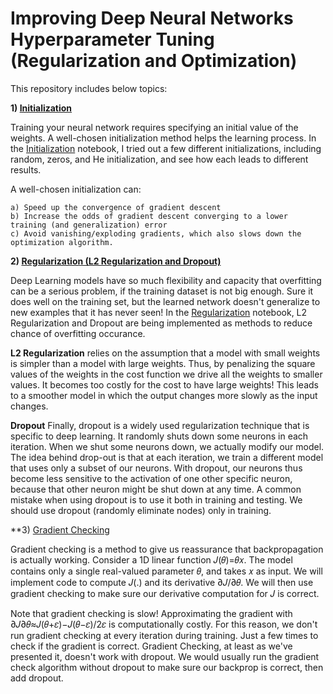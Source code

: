 # Improving Deep Neural Networks Hyperparameter Tuning (Regularization and Optimization)

This repository includes below topics:

**1) [Initialization](https://github.com/Zahra-Bakhtiari/Improving-Deep-Neural-Networks-Hyperparameter-Tuning-Regularization-and-Optimization/blob/main/Initialization.ipynb)**

Training your neural network requires specifying an initial value of the weights. A well-chosen initialization method helps the learning process.
In the [Initialization](https://github.com/Zahra-Bakhtiari/Improving-Deep-Neural-Networks-Hyperparameter-Tuning-Regularization-and-Optimization/blob/main/Initialization.ipynb) notebook, I tried out a few different initializations, including random, zeros, and He initialization, and see how each leads to different results.

A well-chosen initialization can:

    a) Speed up the convergence of gradient descent
    b) Increase the odds of gradient descent converging to a lower training (and generalization) error
    c) Avoid vanishing/exploding gradients, which also slows down the optimization algorithm. 


**2) [Regularization (L2 Regularization and Dropout)](https://github.com/Zahra-Bakhtiari/Improving-Deep-Neural-Networks-Hyperparameter-Tuning-Regularization-and-Optimization/blob/main/Regularization.ipynb)**

Deep Learning models have so much flexibility and capacity that overfitting can be a serious problem, if the training dataset is not big enough. Sure it does well on the training set, but the learned network doesn't generalize to new examples that it has never seen!
In the [Regularization](https://github.com/Zahra-Bakhtiari/Improving-Deep-Neural-Networks-Hyperparameter-Tuning-Regularization-and-Optimization/blob/main/Regularization.ipynb) notebook, L2 Regularization and Dropout are being implemented as methods to reduce chance of overfitting occurance. 

**L2 Regularization** relies on the assumption that a model with small weights is simpler than a model with large weights. Thus, by penalizing the square values of the weights in the cost function we drive all the weights to smaller values. It becomes too costly for the cost to have large weights! This leads to a smoother model in which the output changes more slowly as the input changes. 


**Dropout**
Finally, dropout is a widely used regularization technique that is specific to deep learning. It randomly shuts down some neurons in each iteration. When we shut some neurons down, we actually modify our model. The idea behind drop-out is that at each iteration, we train a different model that uses only a subset of our neurons. With dropout, our neurons thus become less sensitive to the activation of one other specific neuron, because that other neuron might be shut down at any time. A common mistake when using dropout is to use it both in training and testing. We should use dropout (randomly eliminate nodes) only in training. 

    
**3) [Gradient Checking](https://github.com/Zahra-Bakhtiari/Improving-Deep-Neural-Networks-Hyperparameter-Tuning-Regularization-and-Optimization/blob/main/Gradient_Checking.ipynb)

Gradient checking is a method to give us reassurance that backpropagation is actually working. Consider a 1D linear function 𝐽(𝜃)=𝜃𝑥. The model contains only a single real-valued parameter 𝜃, and takes 𝑥 as input. We will implement code to compute 𝐽(.) and its derivative ∂𝐽/∂𝜃. We will then use gradient checking to make sure our derivative computation for 𝐽 is correct. 

Note that gradient checking is slow! Approximating the gradient with ∂𝐽∂𝜃≈𝐽(𝜃+𝜀)−𝐽(𝜃−𝜀)/2𝜀 is computationally costly. For this reason, we don't run gradient checking at every iteration during training. Just a few times to check if the gradient is correct. Gradient Checking, at least as we've presented it, doesn't work with dropout. We would usually run the gradient check algorithm without dropout to make sure our backprop is correct, then add dropout.


